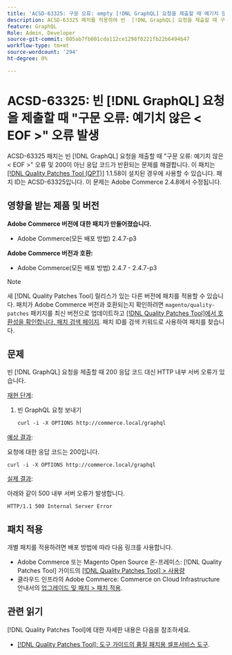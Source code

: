 ```yaml
---
title: 'ACSD-63325: 구문 오류: empty [!DNL GraphQL] 요청을 제출할 때 예기치 않은 <EOF> 오류가 발생했습니다'
description: ACSD-63325 패치를 적용하여 빈  [!DNL GraphQL] 요청을 제출할 때 구문 오류가 발생하는 Adobe Commerce 문제를 해결합니다.
feature: GraphQL
Role: Admin, Developer
source-git-commit: 805ab7fb001cda112ce1298f0221fb22b6494b47
workflow-type: tm+mt
source-wordcount: '294'
ht-degree: 0%

---
```



# ACSD-63325: 빈 [!DNL GraphQL] 요청을 제출할 때 &quot;구문 오류: 예기치 않은 &lt; EOF >&quot; 오류 발생

ACSD-63325 패치는 빈 [!DNL GraphQL] 요청을 제출할 때 &quot;구문 오류: 예기치 않은 &lt; EOF >&quot; 오류 및 200이 아닌 응답 코드가 반환되는 문제를 해결합니다. 이 패치는 [[!DNL Quality Patches Tool (QPT)]](/help/tools/quality-patches-tool/quality-patches-tool-to-self-serve-quality-patches.md) 1.1.58이 설치된 경우에 사용할 수 있습니다. 패치 ID는 ACSD-63325입니다. 이 문제는 Adobe Commerce 2.4.8에서 수정됩니다.

## 영향을 받는 제품 및 버전

**Adobe Commerce 버전에 대한 패치가 만들어졌습니다.**

* Adobe Commerce(모든 배포 방법) 2.4.7-p3

**Adobe Commerce 버전과 호환:**

* Adobe Commerce(모든 배포 방법) 2.4.7 - 2.4.7-p3

>[!NOTE]
>
>새 [!DNL Quality Patches Tool] 릴리스가 있는 다른 버전에 패치를 적용할 수 있습니다. 패치가 Adobe Commerce 버전과 호환되는지 확인하려면 `magento/quality-patches` 패키지를 최신 버전으로 업데이트하고 [[!DNL Quality Patches Tool]에서 호환성을 확인합니다. 패치 검색 페이지](https://experienceleague.adobe.com/tools/commerce-quality-patches/index.html). 패치 ID를 검색 키워드로 사용하여 패치를 찾습니다.

## 문제

빈 [!DNL GraphQL] 요청을 제출할 때 200 응답 코드 대신 HTTP 내부 서버 오류가 있습니다.

<u>재현 단계</u>:

1. 빈 GraphQL 요청 보내기

   ```graphql
   curl -i -X OPTIONS http://commerce.local/graphql
   ```

<u>예상 결과</u>:

요청에 대한 응답 코드는 200입니다.

```
curl -i -X OPTIONS http://commerce.local/graphql
```

<u>실제 결과</u>:

아래와 같이 500 내부 서버 오류가 발생합니다.

```
HTTP/1.1 500 Internal Server Error
```

## 패치 적용

개별 패치를 적용하려면 배포 방법에 따라 다음 링크를 사용합니다.

* Adobe Commerce 또는 Magento Open Source 온-프레미스: [!DNL Quality Patches Tool] 가이드의 [[!DNL Quality Patches Tool] > 사용량](/help/tools/quality-patches-tool/usage.md)
* 클라우드 인프라의 Adobe Commerce: Commerce on Cloud Infrastructure 안내서의 [업그레이드 및 패치 > 패치 적용](https://experienceleague.adobe.com/en/docs/commerce-cloud-service/user-guide/develop/upgrade/apply-patches).

## 관련 읽기

[!DNL Quality Patches Tool]에 대한 자세한 내용은 다음을 참조하세요.

* [[!DNL Quality Patches Tool]: 도구 가이드의 품질 패치용 셀프서비스 도구](/help/tools/quality-patches-tool/quality-patches-tool-to-self-serve-quality-patches.md).
